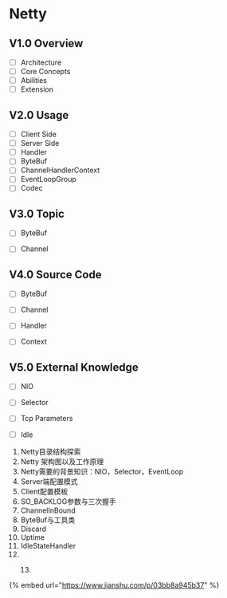 # Netty

## V1.0 Overview

* [ ] Architecture
* [ ] Core Concepts
* [ ] Abilities
* [ ] Extension

## V2.0 Usage

* [ ] Client Side 
* [ ] Server Side
* [ ] Handler
* [ ] ByteBuf
* [ ] ChannelHandlerContext
* [ ] EventLoopGroup
* [ ] Codec

## V3.0 Topic 

* [ ] ByteBuf
* [ ] Channel



## V4.0 Source Code

* [ ] ByteBuf
* [ ] Channel
* [ ] Handler
* [ ] Context



## V5.0 External Knowledge

* [ ] NIO
* [ ] Selector
* [ ] Tcp Parameters
* [ ] Idle



1. Netty目录结构探索
2. Netty 架构图以及工作原理
3. Netty需要的背景知识：NIO，Selector，EventLoop
4. Server端配置模式
5. Client配置模板
6. SO\_BACKLOG参数与三次握手
7. ChannelInBound
8. ByteBuf与工具类
9. Discard
10. Uptime
11. IdleStateHandler
12. 13.      





{% embed url="https://www.jianshu.com/p/03bb8a945b37" %}



